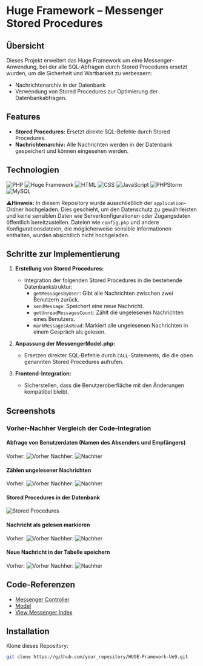 # Huge Framework – Messenger Stored Procedures

## Übersicht
Dieses Projekt erweitert das Huge Framework um eine Messenger-Anwendung, bei der alle SQL-Abfragen durch Stored Procedures ersetzt wurden, um die Sicherheit und Wartbarkeit zu verbessern:
- Nachrichtenarchiv in der Datenbank
- Verwendung von Stored Procedures zur Optimierung der Datenbankabfragen.

## Features
- **Stored Procedures:** Ersetzt direkte SQL-Befehle durch Stored Procedures.
- **Nachrichtenarchiv:** Alle Nachrichten werden in der Datenbank gespeichert und können eingesehen werden.

## Technologien
![PHP](https://img.shields.io/badge/PHP-8.1%2B-blue?logo=php&logoColor=white)
![Huge Framework](https://img.shields.io/badge/Huge_Framework-1.0-brightgreen)
![HTML](https://img.shields.io/badge/HTML-5-orange?logo=html5&logoColor=white)
![CSS](https://img.shields.io/badge/CSS-3-blue?logo=css3&logoColor=white)
![JavaScript](https://img.shields.io/badge/JavaScript-ES6%2B-yellow?logo=javascript&logoColor=white)
![PHPStorm](https://img.shields.io/badge/IDE-PHPStorm-purple?logo=phpstorm&logoColor=white)
![MySQL](https://img.shields.io/badge/Database-MySQL-lightblue?logo=mysql&logoColor=white)

⚠️**Hinweis:** In diesem Repository wurde ausschließlich der `application`-Ordner hochgeladen. Dies geschieht, um den Datenschutz zu gewährleisten und keine sensiblen Daten wie Serverkonfigurationen oder Zugangsdaten öffentlich bereitzustellen. Dateien wie `config.php` und andere Konfigurationsdateien, die möglicherweise sensible Informationen enthalten, wurden absichtlich nicht hochgeladen.

## Schritte zur Implementierung

1. **Erstellung von Stored Procedures:**
   - Integration der folgenden Stored Procedures in die bestehende Datenbankstruktur:
     - `getMessagesByUser`: Gibt alle Nachrichten zwischen zwei Benutzern zurück.
     - `sendMessage`: Speichert eine neue Nachricht.
     - `getUnreadMessagesCount`: Zählt die ungelesenen Nachrichten eines Benutzers.
     - `markMessagesAsRead`: Markiert alle ungelesenen Nachrichten in einem Gespräch als gelesen.

2. **Anpassung der MessengerModel.php:**
   - Ersetzen direkter SQL-Befehle durch `CALL`-Statements, die die oben genannten Stored Procedures aufrufen.

3. **Frontend-Integration:**
   - Sicherstellen, dass die Benutzeroberfläche mit den Änderungen kompatibel bleibt.

## Screenshots

### **Vorher-Nachher Vergleich der Code-Integration**

#### **Abfrage von Benutzerdaten (Namen des Absenders und Empfängers)**
Vorher:
![Vorher](./path_to_images/abfrage_benutzerdaten_namen_des_absenders_und_empfaengers.png)
Nachher:
![Nachher](./path_to_images/abfrage_benutzerdaten_namen_des_absenders_und_empfaengers_new.png)

#### **Zählen ungelesener Nachrichten**
Vorher:
![Vorher](./path_to_images/count_unread_messages.png)
Nachher:
![Nachher](./path_to_images/count_unread_messages_new.png)

#### **Stored Procedures in der Datenbank**
![Stored Procedures](./path_to_images/huge_db_stored_procedures.png)

#### **Nachricht als gelesen markieren**
Vorher:
![Vorher](./path_to_images/mark_messages_as_read.png)
Nachher:
![Nachher](./path_to_images/mark_messages_as_read_new.png)

#### **Neue Nachricht in der Tabelle speichern**
Vorher:
![Vorher](./path_to_images/neue_message_in_tabelle.png)
Nachher:
![Nachher](./path_to_images/neue_message_in_tabelle_new.png)

## Code-Referenzen

- [Messenger Controller](./path_to_repository/application/controller/MessengerController.php)
- [Model](./path_to_repository/application/model/MessengerModel.php)
- [View Messenger Index](./path_to_repository/application/view/messenger/index.php)

## Installation

Klone dieses Repository:

```bash
git clone https://github.com/your_repository/HUGE-Framework-Ue9.git
```

